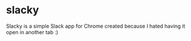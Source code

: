 slacky
======

Slacky is a simple Slack app for Chrome created because I hated having it open in another tab :)